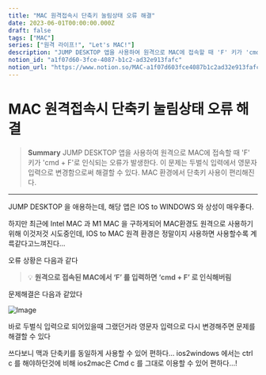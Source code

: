 ```yaml
---
title: "MAC 원격접속시 단축키 눌림상태 오류 해결"
date: 2023-06-01T00:00:00.000Z
draft: false
tags: ["MAC"]
series: ["원격 라이프!", "Let's MAC!"]
description: "JUMP DESKTOP 앱을 사용하여 원격으로 MAC에 접속할 때 'F' 키가 'cmd + F'로 인식되는 오류가 발생한다. 이 문제는 두벌식 입력에서 영문자 입력으로 변경함으로써 해결할 수 있다. MAC 환경에서 단축키 사용이 편리해진다."
notion_id: "a1f07d60-3fce-4087-b1c2-ad32e913fafc"
notion_url: "https://www.notion.so/MAC-a1f07d603fce4087b1c2ad32e913fafc"
---
```


# MAC 원격접속시 단축키 눌림상태 오류 해결

> **Summary**
> JUMP DESKTOP 앱을 사용하여 원격으로 MAC에 접속할 때 'F' 키가 'cmd + F'로 인식되는 오류가 발생한다. 이 문제는 두벌식 입력에서 영문자 입력으로 변경함으로써 해결할 수 있다. MAC 환경에서 단축키 사용이 편리해진다.

---

JUMP DESKTOP 을 애용하는데, 해당 앱은 IOS to WINDOWS 와 상성이 매우좋다.


하지만 최근에 Intel MAC 과 M1 MAC 을 구하게되어 MAC환경도 원격으로 사용하기위해 이것저것 시도중인데, IOS to MAC 원격 환경은 정말이지 사용하면 사용할수록 계륵같다고느껴진다…


오류 상황은 다음과 같다


> 💡 **원격으로 접속된 MAC에서 ‘F’ 를 입력하면 ‘cmd + F’ 로 인식해버림**


문제해결은 다음과 같았다

![Image](https://prod-files-secure.s3.us-west-2.amazonaws.com/09ccd4d5-876c-4bba-bbdf-cc77a0a11257/802025d5-90ec-4189-892f-5dbed1978f30/Untitled.png?X-Amz-Algorithm=AWS4-HMAC-SHA256&X-Amz-Content-Sha256=UNSIGNED-PAYLOAD&X-Amz-Credential=ASIAZI2LB466ZSWPDUEC%2F20250724%2Fus-west-2%2Fs3%2Faws4_request&X-Amz-Date=20250724T120004Z&X-Amz-Expires=3600&X-Amz-Security-Token=IQoJb3JpZ2luX2VjEAQaCXVzLXdlc3QtMiJHMEUCIEJjMBPirymS%2BWSvSgDIHfcLfP57UhSc8nXLF3JhduSJAiEAjfwdARj%2BTd%2FIQpyF9IGu1vdpcBIzSBaWb3dUmoXRfbAq%2FwMILRAAGgw2Mzc0MjMxODM4MDUiDBntl%2Fugkb60c8VlhircA1g1PH31c1UqWG2672t5jBA6IViQb1mFcMyaXlSd8ZEiAkm91U6XTo93viS9ZOJdZYwvo4DR2mf9GN3d8fM3Yy4AVM0rG45vgwg9UY6J9y94oEFVaAwFcyiwxOoDn6HJu11jYmI62acLarJVaKGa1pzIzlTrVdZ%2BMGs0Axf44gAOVqIkqOQOqFCfbshBcoSoEJmWhmILd%2FZiSnL8Az7I7UNqBeu00CQzNE2dzkaPe2pMYhBuG8QcxySShM7K3JY8yyyxE4Zs3AYDopVfvCf%2B2jzICTVXScDSEkHqjPatxMB%2F9ue6Ce%2BYQTVjdre7apRnV58ihoaTO1Vo7G3PriMVWkrAalffj8aOOGDNeJMFX1OUjyRmQtZfasQdohtfWWwnE8U3yTYzMpzL8vhk1%2FP70uW%2F8Ss%2B1SSbjSeO4d%2FJJs5qenahSLesgDAF%2BPwskZBzn%2B09nhhCAdxTzocZ2YtR0onpWx2uSP%2Fsj%2By0oZ2bEadwD6MDWshCtTCjDoV3TzUuWzHPI5G8ww91lLKbTlTGkm2TH60uxitNNN3MgsQr77LVr1Hr5UBwr7OWbwltZcJL%2BHjCoVtsZ9fb6Y7T4tAmjCVc1AK1hG0eEHpbJ6yaZlFXm4DREdgRhPNoDbL%2FMJq%2FiMQGOqUBhsG%2BR0ZkOfqbgYJazpBDwPkoHRlZAzCgoyeIbJNqp9hQGJ6dKGBqMOu2vmvAsLHnwbtVo%2FPEtBbws0HZ0Q8fdgYgyKAzQ8ky%2FQyyFcy909PqxEhubeNzn9zgKD77c89hZ1ixkdTjx5QORSi4ghEtvXty3OO2H5p0QzUfWhzMAuysLzDfifaAtb4DzbrMgN8n9yz9QB1PG8L0jU1NAdxEhZVdNCzn&X-Amz-Signature=ac843c5e2bebf5dd521cbb3607ee2fc7760af28fe893bbb7504e0df4977762a5&X-Amz-SignedHeaders=host&x-amz-checksum-mode=ENABLED&x-id=GetObject)


바로 두벌식 입력으로 되어있을때 그랬던거라 영문자 입력으로 다시 변경해주면 문제를 해결할 수 있다


쓰다보니 맥과 단축키를 동일하게 사용할 수 있어 편하다… ios2windows 에서는 ctrl c 를 해야하던것에 비해  ios2mac은 Cmd c 를 그대로 이용할 수 있어 편하다…!

